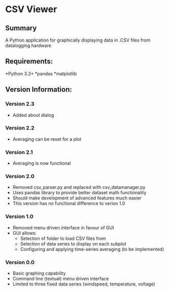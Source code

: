# CSV Viewer

## Summary
A Python application for graphically displaying data in .CSV files from datalogging hardware

## Requirements:
*Python 3.3+
*pandas
*matplotlib

## Version Information:

### Version 2.3
* Added about dialog

### Version 2.2
* Averaging can be reset for a plot

### Version 2.1
* Averaging is now functional

### Version 2.0
* Removed csv_parser.py and replaced with csv_datamanager.py
* Uses pandas library to provide better dataset math functionality
* Should make development of advanced features much easier
* This version has no functional difference to verion 1.0

### Version 1.0
* Removed menu driven interface in favour of GUI
* GUI allows:
  * Selection of folder to load CSV files from
  * Selection of data series to display on each subplot
  * Configuring and applying time-series averaging (to be implemented)

### Version 0.0
* Basic graphing capability
* Command line (textual) menu driven interface
* Limited to three fixed data series (windspeed, temperature, voltage)

